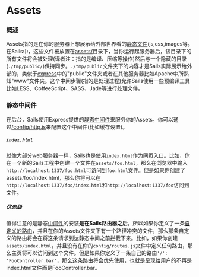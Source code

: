 # Assets

### 概述
Assets指的是在你的服务器上想展示给外部世界看的[静态文件](http://en.wikipedia.org/wiki/Static_web_page)(js,css,images等。在Sails中，这些文件被放置在[assets/](http://sailsjs.org/documentation/anatomy/myApp/assets)目录下，当你运行起服务器后，该目录下的所有文件将会被处理(译者注：指的是编译、压缩等操作)然后与一个隐藏的目录(`./tmp/public/`)保持同步。`./tmp/public`文件夹下的内容才是Sails实际展示给外部的，类似于[express](https://github.com/expressjs)中的"public"文件夹或者在其他服务器比如Apache中所熟知"www"文件夹。这个中间步骤(指的是处理过程)允许Sails使用一些预编译工具比如LESS、CoffeeScript、SASS、Jade等进行处理文件。

### 静态中间件
在后台，Sails使用Express提供的[静态中间件](http://www.senchalabs.org/connect/static.html)来服务你的Assets。你可以通过[/config/http.js](http://sailsjs.org/documentation/reference/sails.config/sails.config.http.html)来配置这个中间件(比如缓存设置)。

##### `index.html`
就像大部分web服务器一样，Sails也是使用`index.html`作为网页入口。比如，你在一个新的Sails工程中创建一个文件在`assets/foo.html`，那么在浏览器中输入`http://localhost:1337/foo.html`可访问到`foo.html`文件。但是如果你创建了assets/foo/index.html，那么你将可以在`http://localhost:1337/foo/index.html`和`http://localhost:1337/foo`访问到文件。

##### 优先级
值得注意的是静态[中间件](http://stephensugden.com/middleware_guide/)的安装**是在Sails路由器之后**。所以如果你定义了一条[自定义的路由](http://www.blog.5udou.cn)，并且在你的Assets文件夹下有一个路径冲突的文件，那么那条自定义的路由将会在将这条请求到达静态中间之前拦截下来。比如，如果你创建`assets/index.html`，并且没有在你的`config/routes.js`文件中定义任何路由，那么主页将可以访问到这个文件。但是如果你定义了一条自己的路由`'/': 'FooController.bar'`，那么这条路由将会优先使用，也就是呈现给用户的不再是index.html文件而是FooController.bar。



<docmeta name="displayName" value="Assets">
